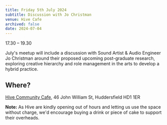 ```yaml
---
title: Friday 5th July 2024
subtitle: Discussion with Jo Christman
venue: Hive Cafe
archived: false
date: 2024-07-04
---
```


17.30 – 19.30

July's meetup will include a discussion with Sound Artist & Audio Engineer Jo Christman around their proposed upcoming post-graduate research, exploring creative hierarchy and role management in the arts to develop a hybrid practice.


## Where?

[Hive Community Cafe](https://www.hivecommunity.org.uk/), 46 John William St, Huddersfield HD1 1ER 

**Note:** As Hive are kindly opening out of hours and letting us use the space without charge, we'd encourage buying a drink or piece of cake to support their overheads.